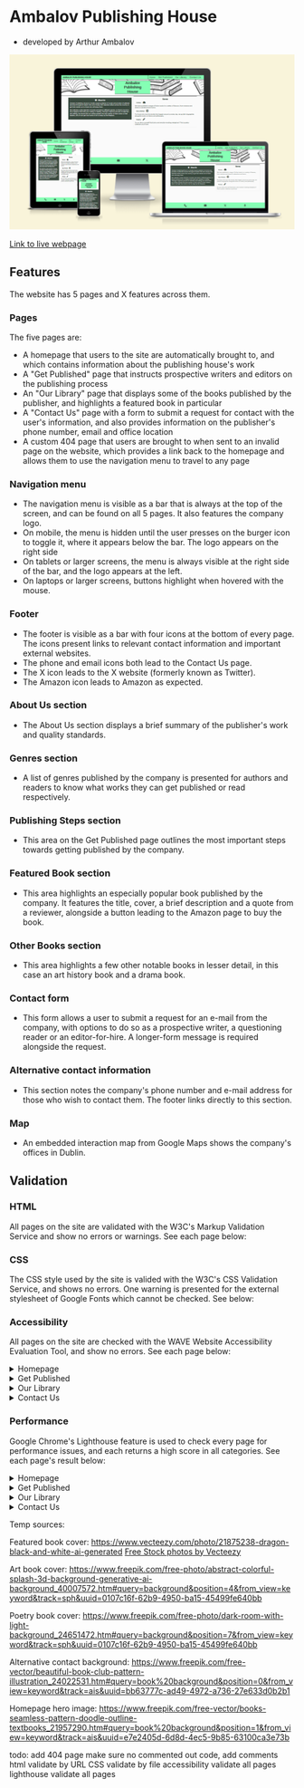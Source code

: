 # Ambalov Publishing House
- developed by Arthur Ambalov

![Image of website on different sized screens](docs/am-i-responsive.png)

[Link to live webpage](https://artambdev.github.io/ambalovpublishinghouse/)

## Features

The website has 5 pages and X features across them.

### Pages
The five pages are:
- A homepage that users to the site are automatically brought to, and which contains information about the publishing house's work
- A "Get Published" page that instructs prospective writers and editors on the publishing process
- An "Our Library" page that displays some of the books published by the publisher, and highlights a featured book in particular
- A "Contact Us" page with a form to submit a request for contact with the user's information, and also provides information on the publisher's phone number, email and office location
- A custom 404 page that users are brought to when sent to an invalid page on the website, which provides a link back to the homepage and allows them to use the navigation menu to travel to any page

### Navigation menu
- The navigation menu is visible as a bar that is always at the top of the screen, and can be found on all 5 pages. It also features the company logo.
- On mobile, the menu is hidden until the user presses on the burger icon to toggle it, where it appears below the bar. The logo appears on the right side
- On tablets or larger screens, the menu is always visible at the right side of the bar, and the logo appears at the left.
- On laptops or larger screens, buttons highlight when hovered with the mouse.

### Footer
- The footer is visible as a bar with four icons at the bottom of every page. The icons present links to relevant contact information and important external websites.
- The phone and email icons both lead to the Contact Us page.
- The X icon leads to the X website (formerly known as Twitter).
- The Amazon icon leads to Amazon as expected.

### About Us section
- The About Us section displays a brief summary of the publisher's work and quality standards.

### Genres section
- A list of genres published by the company is presented for authors and readers to know what works they can get published or read respectively.

### Publishing Steps section
- This area on the Get Published page outlines the most important steps towards getting published by the company.

### Featured Book section
- This area highlights an especially popular book published by the company. It features the title, cover, a brief description and a quote from a reviewer, alongside a button leading to the Amazon page to buy the book.

### Other Books section
- This area highlights a few other notable books in lesser detail, in this case an art history book and a drama book.

### Contact form
- This form allows a user to submit a request for an e-mail from the company, with options to do so as a prospective writer, a questioning reader or an editor-for-hire. A longer-form message is required alongside the request.

### Alternative contact information
- This section notes the company's phone number and e-mail address for those who wish to contact them. The footer links directly to this section.

### Map
- An embedded interaction map from Google Maps shows the company's offices in Dublin.

## Validation

### HTML
All pages on the site are validated with the W3C's Markup Validation Service and show no errors or warnings. See each page below:

### CSS
The CSS style used by the site is valided with the W3C's CSS Validation Service, and shows no errors. One warning is presented for the external stylesheet of Google Fonts which cannot be checked. See below:

### Accessibility
All pages on the site are checked with the WAVE Website Accessibility Evaluation Tool, and show no errors. See each page below:
<details><summary>Homepage</summary>
<img src="docs/validation/wave/wave-index.png">
</details>
<details><summary>Get Published</summary>
<img src="docs/validation/wave/wave-publishing.png">
</details>
<details><summary>Our Library</summary>
<img src="docs/validation/wave/wave-library.png">
</details>
<details><summary>Contact Us</summary>
<img src="docs/validation/wave/wave-contact.png">
</details>

### Performance
Google Chrome's Lighthouse feature is used to check every page for performance issues, and each returns a high score in all categories. See each page's result below:
<details><summary>Homepage</summary>
<img src="docs/validation/lighthouse/lighthouse-index.png">
</details>
<details><summary>Get Published</summary>
<img src="docs/validation/lighthouse/lighthouse-publishing.png">
</details>
<details><summary>Our Library</summary>
<img src="docs/validation/lighthouse/lighthouse-library.png">
</details>
<details><summary>Contact Us</summary>
<img src="docs/validation/lighthouse/lighthouse-contact.png">
</details>

Temp sources:

Featured book cover:
https://www.vecteezy.com/photo/21875238-dragon-black-and-white-ai-generated
<a href="https://www.vecteezy.com/free-photos">Free Stock photos by Vecteezy</a>

Art book cover:
https://www.freepik.com/free-photo/abstract-colorful-splash-3d-background-generative-ai-background_40007572.htm#query=background&position=4&from_view=keyword&track=sph&uuid=0107c16f-62b9-4950-ba15-45499fe640bb

Poetry book cover:
https://www.freepik.com/free-photo/dark-room-with-light-background_24651472.htm#query=background&position=7&from_view=keyword&track=sph&uuid=0107c16f-62b9-4950-ba15-45499fe640bb

Alternative contact background:
https://www.freepik.com/free-vector/beautiful-book-club-pattern-illustration_24022531.htm#query=book%20background&position=0&from_view=keyword&track=ais&uuid=bb63777c-ad49-4972-a736-27e633d0b2b1

Homepage hero image:
https://www.freepik.com/free-vector/books-seamless-pattern-doodle-outline-textbooks_21957290.htm#query=book%20background&position=1&from_view=keyword&track=ais&uuid=e7e2405d-6d8d-4ec5-9b85-63100ca3e73b


todo:
add 404 page
make sure no commented out code, add comments
html validate by URL
CSS validate by file
accessibility validate all pages
lighthouse validate all pages